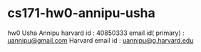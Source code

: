 cs171-hw0-annipu-usha
=====================

hw0
Usha Annipu
harvard id : 40850333
email id( primary) : uannipu@gmail.com
Harvard email id : uannipu@g.harvard.edu
